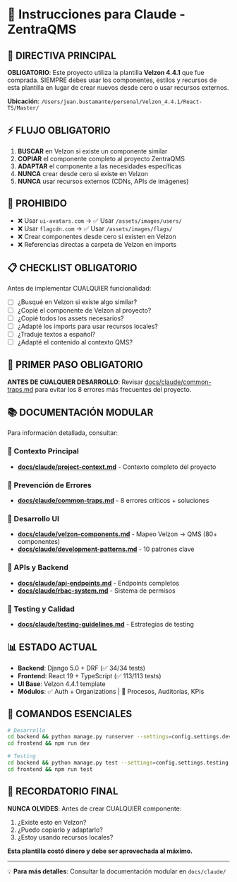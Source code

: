 # 🎯 Instrucciones para Claude - ZentraQMS

## 🚨 DIRECTIVA PRINCIPAL

**OBLIGATORIO**: Este proyecto utiliza la plantilla **Velzon 4.4.1** que fue comprada. SIEMPRE debes usar los componentes, estilos y recursos de esta plantilla en lugar de crear nuevos desde cero o usar recursos externos.

**Ubicación**: `/Users/juan.bustamante/personal/Velzon_4.4.1/React-TS/Master/`

## ⚡ FLUJO OBLIGATORIO

1. **BUSCAR** en Velzon si existe un componente similar
2. **COPIAR** el componente completo al proyecto ZentraQMS  
3. **ADAPTAR** el componente a las necesidades específicas
4. **NUNCA** crear desde cero si existe en Velzon
5. **NUNCA** usar recursos externos (CDNs, APIs de imágenes)

## 🚫 PROHIBIDO

- ❌ Usar `ui-avatars.com` → ✅ Usar `/assets/images/users/`
- ❌ Usar `flagcdn.com` → ✅ Usar `/assets/images/flags/`  
- ❌ Crear componentes desde cero si existen en Velzon
- ❌ Referencias directas a carpeta de Velzon en imports

## 📋 CHECKLIST OBLIGATORIO

Antes de implementar CUALQUIER funcionalidad:

- [ ] ¿Busqué en Velzon si existe algo similar?
- [ ] ¿Copié el componente de Velzon al proyecto?
- [ ] ¿Copié todos los assets necesarios?
- [ ] ¿Adapté los imports para usar recursos locales?
- [ ] ¿Traduje textos a español?
- [ ] ¿Adapté el contenido al contexto QMS?

## 🚨 PRIMER PASO OBLIGATORIO

**ANTES DE CUALQUIER DESARROLLO**: Revisar [docs/claude/common-traps.md](./docs/claude/common-traps.md) para evitar los 8 errores más frecuentes del proyecto.

## 📚 DOCUMENTACIÓN MODULAR

Para información detallada, consultar:

### 📖 Contexto Principal
- **[docs/claude/project-context.md](./docs/claude/project-context.md)** - Contexto completo del proyecto

### 🚨 Prevención de Errores  
- **[docs/claude/common-traps.md](./docs/claude/common-traps.md)** - 8 errores críticos + soluciones

### 🎨 Desarrollo UI
- **[docs/claude/velzon-components.md](./docs/claude/velzon-components.md)** - Mapeo Velzon → QMS (80+ componentes)
- **[docs/claude/development-patterns.md](./docs/claude/development-patterns.md)** - 10 patrones clave

### 🔧 APIs y Backend
- **[docs/claude/api-endpoints.md](./docs/claude/api-endpoints.md)** - Endpoints completos
- **[docs/claude/rbac-system.md](./docs/claude/rbac-system.md)** - Sistema de permisos

### 🧪 Testing y Calidad
- **[docs/claude/testing-guidelines.md](./docs/claude/testing-guidelines.md)** - Estrategias de testing

## 📊 ESTADO ACTUAL

- **Backend**: Django 5.0 + DRF (✅ 34/34 tests)
- **Frontend**: React 19 + TypeScript (✅ 113/113 tests) 
- **UI Base**: Velzon 4.4.1 template
- **Módulos**: ✅ Auth + Organizations | 🔧 Procesos, Auditorías, KPIs

## 🎯 COMANDOS ESENCIALES

```bash
# Desarrollo
cd backend && python manage.py runserver --settings=config.settings.development
cd frontend && npm run dev

# Testing  
cd backend && python manage.py test --settings=config.settings.testing
cd frontend && npm run test
```

## 🚨 RECORDATORIO FINAL

**NUNCA OLVIDES**: Antes de crear CUALQUIER componente:

1. ¿Existe esto en Velzon?
2. ¿Puedo copiarlo y adaptarlo?  
3. ¿Estoy usando recursos locales?

**Esta plantilla costó dinero y debe ser aprovechada al máximo.**

---

💡 **Para más detalles**: Consultar la documentación modular en `docs/claude/`